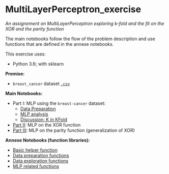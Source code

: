 # MultiLayerPerceptron_exercise

_An assignement on MultiLayerPerceptron exploring k-fold and the fit on the XOR and the parity function_

The main notebooks follow the flow of the problem description and use functions that are defined in the annexe notebooks.

This exercise uses:
- Python 3.6; with sklearn

**Premise:**

+ `breast_cancer` dataset [`.csv`](https://github.com/eolecvk/MultiLayerPerceptron_exercise/blob/master/data.csv)


**Main Notebooks:**

+ Part I: MLP using the `breast-cancer` dataset:
    * [Data Preparation](https://github.com/eolecvk/MultiLayerPerceptron_exercise/blob/master/1_data_preparation.ipynb)
    * [MLP analysis](https://github.com/eolecvk/MultiLayerPerceptron_exercise/blob/master/1_MLP.ipynb)
    * [Discussion: K in KFold](https://github.com/eolecvk/MultiLayerPerceptron_exercise/blob/master/1_discussion_kfold.ipynb)
+ [Part II](https://github.com/eolecvk/MultiLayerPerceptron_exercise/blob/master/2_XOR.ipynb): MLP on the XOR function
+ [Part III](https://github.com/eolecvk/MultiLayerPerceptron_exercise/blob/master/3_parity_fct.ipynb): MLP on the parity function (generalization of XOR)

**Annexe Notebooks (function libraries):**

+ [Basic helper function](https://github.com/eolecvk/MultiLayerPerceptron_exercise/blob/master/utils/helper_functions.ipynb)
+ [Data preparation functions](https://github.com/eolecvk/MultiLayerPerceptron_exercise/blob/master/utils/preparation.ipynb)
+ [Data exploration functions](https://github.com/eolecvk/MultiLayerPerceptron_exercise/blob/master/utils/exploration.ipynb) 
+ [MLP related functions](https://github.com/eolecvk/MultiLayerPerceptron_exercise/blob/master/utils/MLP_utils.ipynb)
